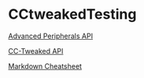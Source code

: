 # CCtweakedTesting
[Advanced Peripherals API](https://docs.intelligence-modding.de/)

[CC-Tweaked API](https://tweaked.cc/)

[Markdown Cheatsheet](https://github.com/adam-p/markdown-here/wiki/Markdown-Cheatsheet)
